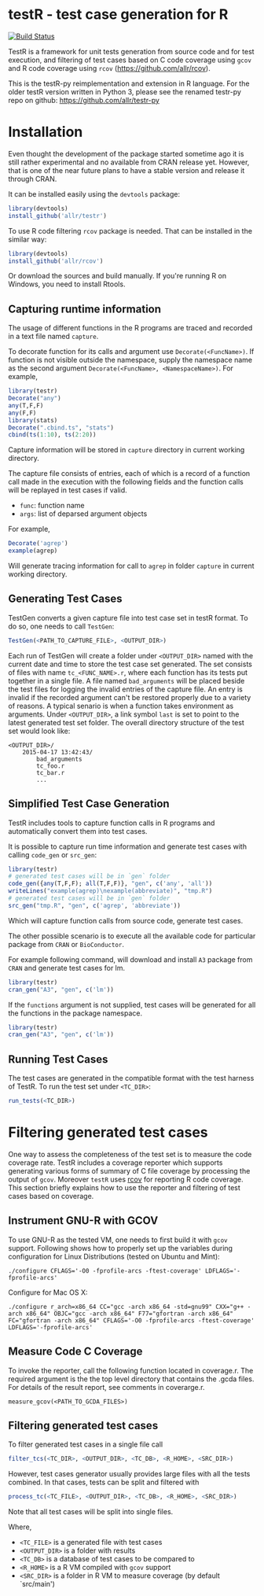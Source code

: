 testR - test case generation for R
=====

[![Build Status](http://build.renjin.org/buildStatus/icon?job=testr)](http://build.renjin.org) 

TestR is a framework for unit tests generation from source code and for test execution, and filtering of test cases based on C code coverage using `gcov` and R code coverage using `rcov` (https://github.com/allr/rcov).

This is the testR-py reimplementation and extension in R language. For the older testR version written in Python 3, please see the renamed testr-py repo
on github: https://github.com/allr/testr-py

# Installation
Even thought the development of the package started sometime ago it is still rather experimental and no available from CRAN release yet. However, that is one of the near future plans to have a stable version and release it through CRAN.

It can be installed easily using the `devtools` package:

```r
library(devtools)
install_github('allr/testr')
```

To use R code filtering `rcov` package is needed. That can be installed in the similar way:

```r
library(devtools)
install_github('allr/rcov')
```

Or download the sources and build manually. If you're running R on Windows, you need to install Rtools.

Capturing runtime information 
---------------------

The usage of different functions in the R programs are traced and recorded in a text file named `capture`. 

To decorate function for its calls and argument use `Decorate(<FuncName>)`. If function is not visible outside the namespace, supply the namespace name as the second argument `Decorate(<FuncName>, <NamespaceName>)`. For example,

```r
library(testr)
Decorate("any")
any(T,F,F)
any(F,F)
library(stats)
Decorate(".cbind.ts", "stats")
cbind(ts(1:10), ts(2:20))
```
Capture information will be stored in `capture` directory in current working directory.

The capture file consists of entries, each of which is a record of a function call made in the execution with the following fields and the 
function calls will be replayed in test cases if valid.

  - `func`: function name
  - `args`: list of deparsed argument objects

For example,
```r
Decorate('agrep')
example(agrep)
```

Will generate tracing information for call to `agrep` in folder `capture` in current working directory.

Generating Test Cases
-------------------

TestGen converts a given capture file into test case set in testR format. To do so, one needs to call `TestGen`:

```r
TestGen(<PATH_TO_CAPTURE_FILE>, <OUTPUT_DIR>)
```

Each run of TestGen will create a folder under `<OUTPUT_DIR>` named with the current date and time to store the test case set generated.
The set consists of files with name `tc_<FUNC_NAME>.r`, where each function has its tests put together in a single file. A file named 
`bad_arguments` will be placed beside the test files for logging the invalid entries of the capture file. An entry is invalid if the 
recorded argument can't be restored properly due to a variety of reasons. A typical senario is when a 
function takes environment as arguments. Under `<OUTPUT_DIR>`, a link symbol `last` is set to 
point to the latest generated test set folder. The overall directory structure of the test set would look like:

    <OUTPUT_DIR>/
        2015-04-17 13:42:43/
            bad_arguments
            tc_foo.r
            tc_bar.r
            ...

Simplified Test Case Generation
-------------------------------
TestR includes tools to capture function calls in R programs and automatically convert them into test cases. 

It is possible to capture run time information and generate test cases with calling `code_gen` or `src_gen`:

```r
library(testr)
# generated test cases will be in `gen` folder
code_gen({any(T,F,F); all(T,F,F)}, "gen", c('any', 'all')) 
writeLines("example(agrep)\nexample(abbreviate)", "tmp.R")
# generated test cases will be in `gen` folder
src_gen("tmp.R", "gen", c('agrep', 'abbreviate'))
```

Which will capture function calls from source code, generate test cases. 

The other possible scenario is to execute all the available code for particular package from `CRAN` or `BioConductor`.

For example following command, will download and install `A3` package from `CRAN` and generate test cases for lm.

```r
library(testr)
cran_gen("A3", "gen", c('lm'))
```

If the `functions` argument is not supplied, test cases will be generated for all the functions in the package namespace.

```r
library(testr)
cran_gen("A3", "gen", c('lm'))
```

Running Test Cases
--------------

The test cases are generated in the compatible format with the test harness of TestR. To run the test set under `<TC_DIR>`:

```r
run_tests(<TC_DIR>)
```

Filtering generated test cases
=========================

One way to assess the completeness of the test set is to measure the code coverage rate. TestR includes a coverage reporter which 
supports generating various forms of summary of C file coverage by processing the output of `gcov`. 
Moreover `testR` uses [rcov](https://github.com/allr/rcov) for reporting R code coverage. This section briefly explains
how to use the reporter and filtering of test cases based on coverage.

Instrument GNU-R with GCOV
--------------------------

To use GNU-R as the tested VM, one needs to first build it with `gcov` support. Following shows how to properly set up the variables 
during configuration for Linux Distributions (tested on Ubuntu and Mint):

    ./configure CFLAGS='-O0 -fprofile-arcs -ftest-coverage' LDFLAGS='-fprofile-arcs' 

Configure for Mac OS X:

    ./configure r_arch=x86_64 CC="gcc -arch x86_64 -std=gnu99" CXX="g++ -arch x86_64" OBJC="gcc -arch x86_64" F77="gfortran -arch x86_64" FC="gfortran -arch x86_64" CFLAGS='-O0 -fprofile-arcs -ftest-coverage' LDFLAGS='-fprofile-arcs'

Measure Code C Coverage
---------------------

To invoke the reporter, call the following function located in coverage.r. The required argument is the the top level directory that
contains the .gcda files. For details of the result report, see comments in coverarge.r.

    measure_gcov(<PATH_TO_GCDA_FILES>)

Filtering generated test cases
----------------

To filter generated test cases in a single file call

```r
filter_tcs(<TC_DIR>, <OUTPUT_DIR>, <TC_DB>, <R_HOME>, <SRC_DIR>)
```

However, test cases generator usually provides large files with all the tests combined. In that cases, tests can be split and filtered with

```r
process_tc(<TC_FILE>, <OUTPUT_DIR>, <TC_DB>, <R_HOME>, <SRC_DIR>)
```

Note that all test cases will be split into single files.

Where,
* `<TC_FILE>` is a generated file with test cases
* `<OUTPUT_DIR>` is a folder with results
* `<TC_DB>` is a database of test cases to be compared to
* `<R_HOME>` is a R VM compiled with `gcov` support
* `<SRC_DIR>` is a folder in R VM to measure coverage (by default `src/main')
